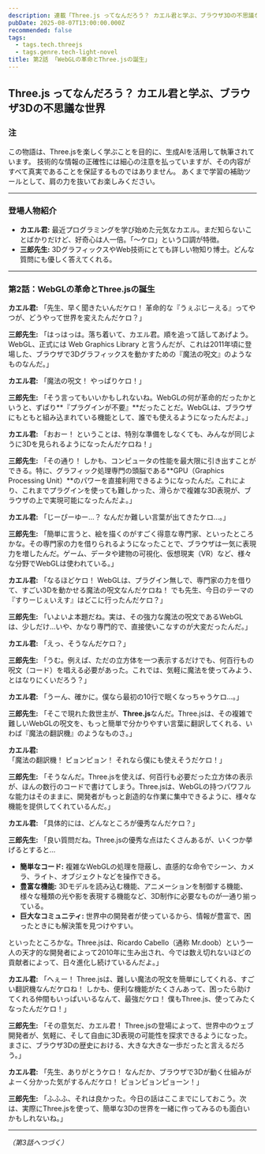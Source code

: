```yaml
---
description: 連載「Three.js ってなんだろう？ カエル君と学ぶ、ブラウザ3Dの不思議な世界」
pubDate: 2025-08-07T13:00:00.000Z
recommended: false
tags:
  - tags.tech.threejs
  - tags.genre.tech-light-novel
title: 第2話 「WebGLの革命とThree.jsの誕生」 
---
```


## Three.js ってなんだろう？ カエル君と学ぶ、ブラウザ3Dの不思議な世界

### 注

この物語は、Three.jsを楽しく学ぶことを目的に、生成AIを活用して執筆されています。
技術的な情報の正確性には細心の注意を払っていますが、その内容がすべて真実であることを保証するものではありません。
あくまで学習の補助ツールとして、肩の力を抜いてお楽しみください。

---

### 登場人物紹介

*   **カエル君:** 最近プログラミングを学び始めた元気なカエル。まだ知らないことばかりだけど、好奇心は人一倍。「〜ケロ」という口調が特徴。
*   **三郎先生:** 3DグラフィックスやWeb技術にとても詳しい物知り博士。どんな質問にも優しく答えてくれる。

---

### 第2話：WebGLの革命とThree.jsの誕生

**カエル君:** 「先生、早く聞きたいんだケロ！ 革命的な『うぇぶじーえる』ってやつが、どうやって世界を変えたんだケロ？」

**三郎先生:** 「はっはっは。落ち着いて、カエル君。順を追って話してあげよう。WebGL、正式には Web Graphics Library と言うんだが、これは2011年頃に登場した、ブラウザで3Dグラフィックスを動かすための『魔法の呪文』のようなものなんだ。」

**カエル君:** 「魔法の呪文！ やっぱりケロ！」

**三郎先生:** 「そう言ってもいいかもしれないね。WebGLの何が革命的だったかというと、ずばり**『プラグインが不要』**だったことだ。WebGLは、ブラウザにもともと組み込まれている機能として、誰でも使えるようになったんだよ。」

**カエル君:** 「おおー！ ということは、特別な準備をしなくても、みんなが同じように3Dを見られるようになったんだケロね！」

**三郎先生:** 「その通り！ しかも、コンピュータの性能を最大限に引き出すことができる。特に、グラフィック処理専門の頭脳である**GPU（Graphics Processing Unit）**のパワーを直接利用できるようになったんだ。これにより、これまでプラグインを使っても難しかった、滑らかで複雑な3D表現が、ブラウザの上で実現可能になったんだよ。」

**カエル君:** 「じーぴーゆー…？ なんだか難しい言葉が出てきたケロ…。」

**三郎先生:** 「簡単に言うと、絵を描くのがすごく得意な専門家、といったところかな。その専門家の力を借りられるようになったことで、ブラウザは一気に表現力を増したんだ。ゲーム、データや建物の可視化、仮想現実（VR）など、様々な分野でWebGLは使われている。」

**カエル君:** 「なるほどケロ！ WebGLは、プラグイン無しで、専門家の力を借りて、すごい3Dを動かせる魔法の呪文なんだケロね！ でも先生、今日のテーマの『すりーじぇいえす』はどこに行ったんだケロ？」

**三郎先生:** 「いよいよ本題だね。実は、その強力な魔法の呪文であるWebGLは、少しだけ…いや、かなり専門的で、直接使いこなすのが大変だったんだ。」

**カエル君:** 「えっ、そうなんだケロ？」

**三郎先生:** 「うむ。例えば、ただの立方体を一つ表示するだけでも、何百行もの呪文（コード）を唱える必要があった。これでは、気軽に魔法を使ってみよう、とはなりにくいだろう？」

**カエル君:** 「うーん、確かに。僕なら最初の10行で眠くなっちゃうケロ…。」

**三郎先生:** 「そこで現れた救世主が、**Three.js**なんだ。Three.jsは、その複雑で難しいWebGLの呪文を、もっと簡単で分かりやすい言葉に翻訳してくれる、いわば『魔法の翻訳機』のようなものさ。」

**カエル君:** 「魔法の翻訳機！ ピョンピョン！ それなら僕にも使えそうだケロ！」

**三郎先生:** 「そうなんだ。Three.jsを使えば、何百行も必要だった立方体の表示が、ほんの数行のコードで書けてしまう。Three.jsは、WebGLの持つパワフルな能力はそのままに、開発者がもっと創造的な作業に集中できるように、様々な機能を提供してくれているんだ。」

**カエル君:** 「具体的には、どんなところが優秀なんだケロ？」

**三郎先生:** 「良い質問だね。Three.jsの優秀な点はたくさんあるが、いくつか挙げるとすると…

*   **簡単なコード:** 複雑なWebGLの処理を隠蔽し、直感的な命令でシーン、カメラ、ライト、オブジェクトなどを操作できる。
*   **豊富な機能:** 3Dモデルを読み込む機能、アニメーションを制御する機能、様々な種類の光や影を表現する機能など、3D制作に必要なものが一通り揃っている。
*   **巨大なコミュニティ:** 世界中の開発者が使っているから、情報が豊富で、困ったときにも解決策を見つけやすい。

といったところかな。Three.jsは、Ricardo Cabello（通称 Mr.doob）という一人の天才的な開発者によって2010年に生み出され、今では数え切れないほどの貢献者によって、日々進化し続けているんだよ。」

**カエル君:** 「へぇー！ Three.jsは、難しい魔法の呪文を簡単にしてくれる、すごい翻訳機なんだケロね！ しかも、便利な機能がたくさんあって、困ったら助けてくれる仲間もいっぱいいるなんて、最強だケロ！ 僕もThree.js、使ってみたくなったんだケロ！」

**三郎先生:** 「その意気だ、カエル君！ Three.jsの登場によって、世界中のウェブ開発者が、気軽に、そして自由に3D表現の可能性を探求できるようになった。まさに、ブラウザ3Dの歴史における、大きな大きな一歩だったと言えるだろう。」

**カエル君:** 「先生、ありがとうケロ！ なんだか、ブラウザで3Dが動く仕組みがよーく分かった気がするんだケロ！ ピョンピョンピョーン！」

**三郎先生:** 「ふふふ、それは良かった。今日の話はここまでにしておこう。次は、実際にThree.jsを使って、簡単な3Dの世界を一緒に作ってみるのも面白いかもしれないね。」

---
*（第3話へつづく）*
